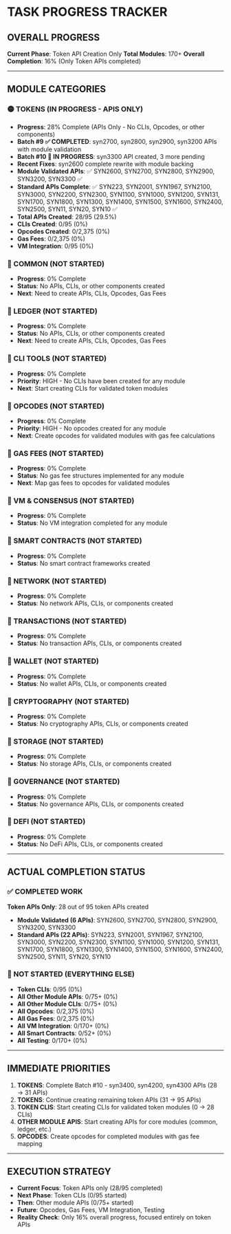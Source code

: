 # TASK PROGRESS TRACKER

## OVERALL PROGRESS
**Current Phase**: Token API Creation Only
**Total Modules**: 170+ 
**Overall Completion**: 16% (Only Token APIs completed)

---

## MODULE CATEGORIES

### 🟡 TOKENS (IN PROGRESS - APIS ONLY)
- **Progress**: 28% Complete (APIs Only - No CLIs, Opcodes, or other components)
- **Batch #9 ✅ COMPLETED**: syn2700, syn2800, syn2900, syn3200 APIs with module validation
- **Batch #10 🔄 IN PROGRESS**: syn3300 API created, 3 more pending
- **Recent Fixes**: syn2600 complete rewrite with module backing
- **Module Validated APIs**: ✅ SYN2600, SYN2700, SYN2800, SYN2900, SYN3200, SYN3300 ✅
- **Standard APIs Complete**: ✅ SYN223, SYN2001, SYN1967, SYN2100, SYN3000, SYN2200, SYN2300, SYN1100, SYN1000, SYN1200, SYN131, SYN1700, SYN1800, SYN1300, SYN1400, SYN1500, SYN1600, SYN2400, SYN2500, SYN11, SYN20, SYN10 ✅
- **Total APIs Created**: 28/95 (29.5%)
- **CLIs Created**: 0/95 (0%)
- **Opcodes Created**: 0/2,375 (0%)
- **Gas Fees**: 0/2,375 (0%)
- **VM Integration**: 0/95 (0%)

### 🔴 COMMON (NOT STARTED)
- **Progress**: 0% Complete  
- **Status**: No APIs, CLIs, or other components created
- **Next**: Need to create APIs, CLIs, Opcodes, Gas Fees

### 🔴 LEDGER (NOT STARTED)
- **Progress**: 0% Complete
- **Status**: No APIs, CLIs, or other components created
- **Next**: Need to create APIs, CLIs, Opcodes, Gas Fees

### 🔴 CLI TOOLS (NOT STARTED)
- **Progress**: 0% Complete
- **Priority**: HIGH - No CLIs have been created for any module
- **Next**: Start creating CLIs for validated token modules

### 🔴 OPCODES (NOT STARTED) 
- **Progress**: 0% Complete
- **Priority**: HIGH - No opcodes created for any module
- **Next**: Create opcodes for validated modules with gas fee calculations

### 🔴 GAS FEES (NOT STARTED)
- **Progress**: 0% Complete
- **Status**: No gas fee structures implemented for any module
- **Next**: Map gas fees to opcodes for validated modules

### 🔴 VM & CONSENSUS (NOT STARTED)
- **Progress**: 0% Complete
- **Status**: No VM integration completed for any module

### 🔴 SMART CONTRACTS (NOT STARTED)
- **Progress**: 0% Complete
- **Status**: No smart contract frameworks created

### 🔴 NETWORK (NOT STARTED)
- **Progress**: 0% Complete
- **Status**: No network APIs, CLIs, or components created

### 🔴 TRANSACTIONS (NOT STARTED)
- **Progress**: 0% Complete
- **Status**: No transaction APIs, CLIs, or components created

### 🔴 WALLET (NOT STARTED)
- **Progress**: 0% Complete
- **Status**: No wallet APIs, CLIs, or components created

### 🔴 CRYPTOGRAPHY (NOT STARTED)
- **Progress**: 0% Complete
- **Status**: No cryptography APIs, CLIs, or components created

### 🔴 STORAGE (NOT STARTED)
- **Progress**: 0% Complete
- **Status**: No storage APIs, CLIs, or components created

### 🔴 GOVERNANCE (NOT STARTED)
- **Progress**: 0% Complete
- **Status**: No governance APIs, CLIs, or components created

### 🔴 DEFI (NOT STARTED)
- **Progress**: 0% Complete
- **Status**: No DeFi APIs, CLIs, or components created

---

## ACTUAL COMPLETION STATUS

### ✅ COMPLETED WORK
**Token APIs Only**: 28 out of 95 token APIs created
- **Module Validated (6 APIs)**: SYN2600, SYN2700, SYN2800, SYN2900, SYN3200, SYN3300
- **Standard APIs (22 APIs)**: SYN223, SYN2001, SYN1967, SYN2100, SYN3000, SYN2200, SYN2300, SYN1100, SYN1000, SYN1200, SYN131, SYN1700, SYN1800, SYN1300, SYN1400, SYN1500, SYN1600, SYN2400, SYN2500, SYN11, SYN20, SYN10

### 🔴 NOT STARTED (EVERYTHING ELSE)
- **Token CLIs**: 0/95 (0%)
- **All Other Module APIs**: 0/75+ (0%)
- **All Other Module CLIs**: 0/75+ (0%) 
- **All Opcodes**: 0/2,375 (0%)
- **All Gas Fees**: 0/2,375 (0%)
- **All VM Integration**: 0/170+ (0%)
- **All Smart Contracts**: 0/52+ (0%)
- **All Testing**: 0/170+ (0%)

---

## IMMEDIATE PRIORITIES
1. **TOKENS**: Complete Batch #10 - syn3400, syn4200, syn4300 APIs (28 → 31 APIs)
2. **TOKENS**: Continue creating remaining token APIs (31 → 95 APIs)
3. **TOKEN CLIS**: Start creating CLIs for validated token modules (0 → 28 CLIs)
4. **OTHER MODULE APIS**: Start creating APIs for core modules (common, ledger, etc.)
5. **OPCODES**: Create opcodes for completed modules with gas fee mapping

---

## EXECUTION STRATEGY
- **Current Focus**: Token APIs only (28/95 completed)
- **Next Phase**: Token CLIs (0/95 started)
- **Then**: Other module APIs (0/75+ started)
- **Future**: Opcodes, Gas Fees, VM Integration, Testing
- **Reality Check**: Only 16% overall progress, focused entirely on token APIs